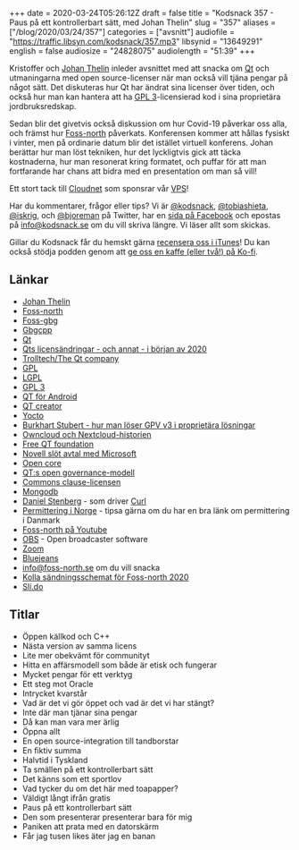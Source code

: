 +++
date = 2020-03-24T05:26:12Z
draft = false
title = "Kodsnack 357 - Paus på ett kontrollerbart sätt, med Johan Thelin"
slug = "357"
aliases = ["/blog/2020/03/24/357"]
categories = ["avsnitt"]
audiofile = "https://traffic.libsyn.com/kodsnack/357.mp3"
libsynid = "13649291"
english = false
audiosize = "24828075"
audiolength = "51:39"
+++

Kristoffer och [Johan Thelin](https://e8johan.se/) inleder avsnittet med att snacka om [Qt](https://en.wikipedia.org/wiki/Qt_%28software%29) och utmaningarna med open source-licenser när man också vill tjäna pengar på något sätt. Det diskuteras hur Qt har ändrat sina licenser över tiden, och också hur man kan hantera att ha [GPL 3](https://en.wikipedia.org/wiki/GNU_General_Public_License#Version_3)-licensierad kod i sina proprietära jordbruksredskap.

Sedan blir det givetvis också diskussion om hur Covid-19 påverkar oss alla, och främst hur [Foss-north](https://foss-north.se/) påverkats. Konferensen kommer att hållas fysiskt i vinter, men på ordinarie datum blir det istället virtuell konferens. Johan berättar hur man löst tekniken, hur det lyckligtvis gick att täcka kostnaderna, hur man resonerat kring formatet, och puffar för att man fortfarande har chans att bidra med en presentation om man så vill!

Ett stort tack till [Cloudnet](http://www.cloudnet.se) som sponsrar vår [VPS](http://en.wikipedia.org/wiki/Virtual_private_server)!

Har du kommentarer, frågor eller tips? Vi är [@kodsnack](https://www.twitter.com/kodsnack), [@tobiashieta](https://www.twitter.com/tobiashieta), [@iskrig](https://www.twitter.com/iskrig), och [@bjoreman](https://www.twitter.com/bjoreman) på Twitter, har en [sida på Facebook](https://www.facebook.com/kodsnack) och epostas på [info@kodsnack.se](mailto:info@kodsnack.se) om du vill skriva längre. Vi läser allt som skickas.

Gillar du Kodsnack får du hemskt gärna [recensera oss i iTunes](http://itunes.apple.com/se/podcast/kodsnack/id561631498?l=en)! Du kan också stödja podden genom att <a href="https://ko-fi.com/kodsnack" rel="payment">ge oss en kaffe (eller två!) på Ko-fi</a>.

## Länkar ##
* [Johan Thelin](https://e8johan.se/)
* [Foss-north](https://foss-north.se/)
* [Foss-gbg](https://foss-gbg.se/)
* [Gbgcpp](https://www.meetup.com/gbgcpp/)
* [Qt](https://en.wikipedia.org/wiki/Qt_%28software%29)
* [Qts licensändringar - och annat - i början av 2020](https://www.qt.io/blog/qt-offering-changes-2020)
* [Trolltech/The Qt company](https://en.wikipedia.org/wiki/The_Qt_Company)
* [GPL](https://en.wikipedia.org/wiki/GNU_General_Public_License)
* [LGPL](https://en.wikipedia.org/wiki/GNU_Lesser_General_Public_License)
* [GPL 3](https://en.wikipedia.org/wiki/GNU_General_Public_License#Version_3)
* [QT för Android](https://doc.qt.io/qt-5/android.html)
* [QT creator](https://en.wikipedia.org/wiki/Qt_Creator)
* [Yocto](https://en.wikipedia.org/wiki/Yocto_Project)
* [Burkhart Stubert - hur man löser GPV v3 i proprietära lösningar](https://www.youtube.com/watch?v=bwTlCBbB3RY)
* [Owncloud och Nextcloud-historien](https://en.wikipedia.org/wiki/Nextcloud#History_of_the_fork_from_ownCloud)
* [Free QT foundation](https://kde.org/community/whatiskde/kdefreeqtfoundation.php)
* [Novell slöt avtal med Microsoft](https://en.wikipedia.org/wiki/Novell#Agreement_with_Microsoft)
* [Open core](https://en.wikipedia.org/wiki/Open-core_model)
* [QT:s open governance-modell](https://wiki.qt.io/Qt_Project_Open_Governance)
* [Commons clause-licensen](https://commonsclause.com/)
* [Mongodb](https://en.wikipedia.org/wiki/MongoDB)
* [Daniel Stenberg](https://daniel.haxx.se/) - som driver [Curl](https://curl.haxx.se/)
* [Permittering i Norge](https://www.norden.org/sv/info-norden/permittering-i-norge) - tipsa gärna om du har en bra länk om permittering i Danmark
* [Foss-north på Youtube](https://www.youtube.com/channel/UCQvR8lgE9rishcKT_hZT6eQ)
* [OBS](https://obsproject.com/sv) - Open broadcaster software
* [Zoom](https://zoom.us/)
* [Bluejeans](https://www.bluejeans.com/)
* [info@foss-north.se](mailto:info@foss-north.se) om du vill snacka
* [Kolla sändningsschemat för Foss-north 2020](https://foss-north.se/2020/)
* [Sli.do](https://www.sli.do/)

## Titlar ##
* Öppen källkod och C++
* Nästa version av samma licens
* Lite mer obekvämt för communityt
* Hitta en affärsmodell som både är etisk och fungerar
* Mycket pengar för ett verktyg
* Ett steg mot Oracle
* Intrycket kvarstår
* Vad är det vi gör öppet och vad är det vi har stängt?
* Inte där man tjänar sina pengar
* Då kan man vara mer ärlig
* Öppna allt
* En open source-integration till tandborstar
* En fiktiv summa
* Halvtid i Tyskland
* Ta smällen på ett kontrollerbart sätt
* Det känns som ett sportlov
* Vad tycker du om det här med toapapper?
* Väldigt långt ifrån gratis
* Paus på ett kontrollerbart sätt
* Den som presenterar presenterar bara för mig
* Paniken att prata med en datorskärm
* Får jag tusen likes äter jag en banan